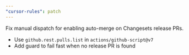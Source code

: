 ```yaml
---
"cursor-rules": patch
---
```


Fix manual dispatch for enabling auto-merge on Changesets release PRs.

- Use `github.rest.pulls.list` in `actions/github-script@v7`
- Add guard to fail fast when no release PR is found



